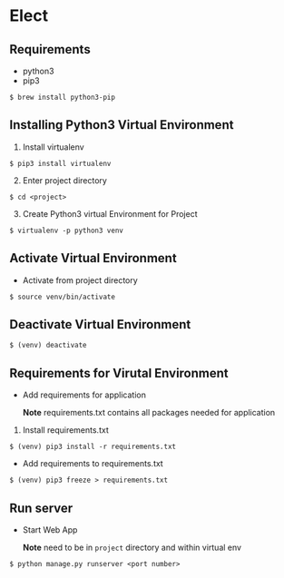 # Elect
## Requirements
* python3
* pip3
```
$ brew install python3-pip
```
## Installing Python3 Virtual Environment
1) Install virtualenv
```
$ pip3 install virtualenv
```
2) Enter project directory
```
$ cd <project>
```
3) Create Python3 virtual Environment for Project
```
$ virtualenv -p python3 venv
```
## Activate Virtual Environment
* Activate from project directory
```
$ source venv/bin/activate
```
## Deactivate Virtual Environment
```
$ (venv) deactivate
```
## Requirements for Virutal Environment
* Add requirements for application

	**Note** requirements.txt contains all packages needed for application
1) Install requirements.txt
```
$ (venv) pip3 install -r requirements.txt
```
* Add requirements to requirements.txt
```
$ (venv) pip3 freeze > requirements.txt
```
## Run server
* Start Web App

	**Note** need to be in `project` directory and within virtual env
```
$ python manage.py runserver <port number>
```
